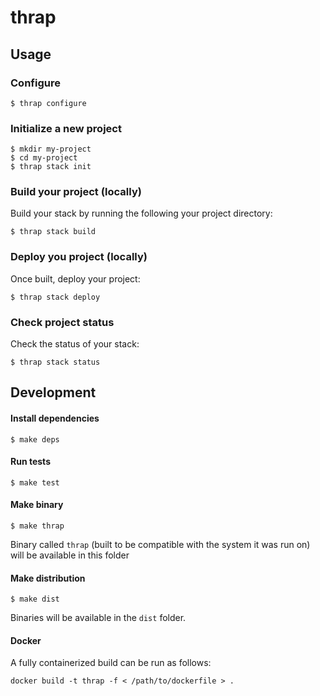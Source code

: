 # thrap


## Usage 

### Configure
```shell
$ thrap configure
```

### Initialize a new project
```shell
$ mkdir my-project
$ cd my-project
$ thrap stack init
```

### Build your project (locally)

Build your stack by running the following your project directory:

```shell
$ thrap stack build
```

### Deploy you project (locally)

Once built, deploy your project:

```shell
$ thrap stack deploy
```

### Check project status

Check the status of your stack:

```shell
$ thrap stack status
```



## Development

#### Install dependencies
```shell
$ make deps
```

#### Run tests
```shell
$ make test
```

#### Make binary
```shell
$ make thrap
```

Binary called `thrap` (built to be compatible with the system it was run on)
will be available in this folder

#### Make distribution
```shell
$ make dist
```

Binaries will be available in the `dist` folder.

#### Docker
A fully containerized build can be run as follows:
```shell
docker build -t thrap -f < /path/to/dockerfile > .
```
